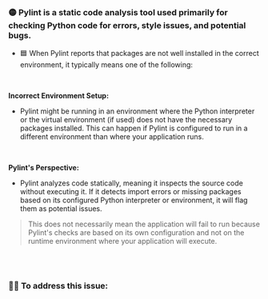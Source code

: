 ###  🟡 Pylint is a static code analysis tool used primarily for checking Python code for errors, style issues, and potential bugs.


- 🟦 When Pylint reports that packages are not well installed in the correct environment, it typically means one of the following:

<br>

**Incorrect Environment Setup:**

- Pylint might be running in an environment where the Python interpreter or the virtual environment (if used) does not have the necessary packages installed. This can happen if Pylint is configured to run in a different environment than where your application runs.

<br>

**Pylint's Perspective:**

- Pylint analyzes code statically, meaning it inspects the source code without executing it. If it detects import errors or missing packages based on its configured Python interpreter or environment, it will flag them as potential issues.



>This does not necessarily mean the application will fail to run because Pylint's checks are based on its own configuration and not on the runtime environment where your application will execute.

<br>
<br>

### 💁‍♀️ To address this issue:
